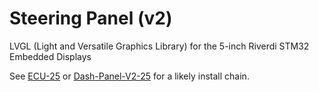 # Steering Panel (v2)
LVGL (Light and Versatile Graphics Library) for the 5-inch Riverdi STM32 Embedded Displays

See [ECU-25](https://github.com/Gaucho-Racing/ECU-25) or [Dash-Panel-V2-25](https://github.com/Gaucho-Racing/Dash-Panel-V2-25/) for a likely install chain.
